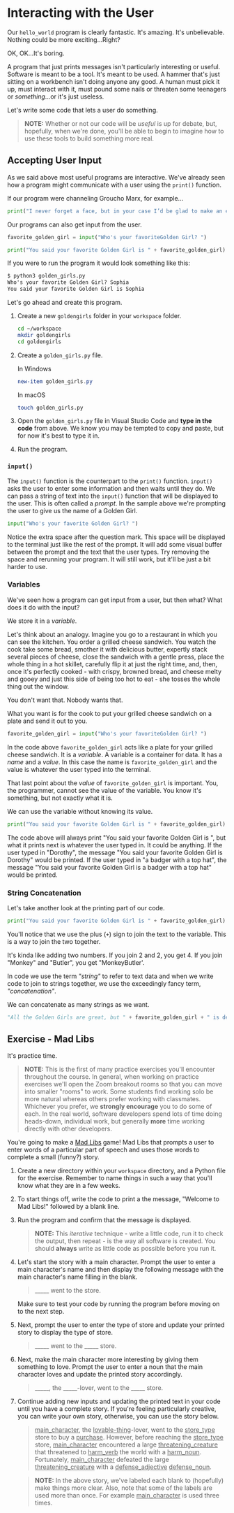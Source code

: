 # Interacting with the User

Our `hello_world` program is clearly fantastic. It's amazing. It's unbelievable. Nothing could be more exciting...Right?

OK, OK...It's boring.

A program that just prints messages isn't particularly interesting or useful. Software is meant to be a tool. It's meant to be used. A hammer that's just sitting on a workbench isn't doing anyone any good. A human must pick it up, must interact with it, must pound some nails or threaten some teenagers or _something_...or it's just useless.

Let's write some code that lets a user do something.

> **NOTE:** Whether or not our code will be _useful_ is up for debate, but, hopefully, when we're done, you'll be able to begin to imagine how to use these tools to build something more real.

## Accepting User Input

As we said above most useful programs are interactive. We've already seen how a program might communicate with a user using the `print()` function.

If our program were channeling Groucho Marx, for example...

```python
print("I never forget a face, but in your case I’d be glad to make an exception.")
```

Our programs can also get input from the user.

```python
favorite_golden_girl = input("Who's your favoriteGolden Girl? ")

print("You said your favorite Golden Girl is " + favorite_golden_girl)
```

If you were to run the program it would look something like this:

```txt
$ python3 golden_girls.py 
Who's your favorite Golden Girl? Sophia
You said your favorite Golden Girl is Sophia
```

Let's go ahead and create this program.

1. Create a new `goldengirls` folder in your `workspace` folder.

    ```sh
    cd ~/workspace
    mkdir goldengirls
    cd goldengirls
    ```

1. Create a `golden_girls.py` file.

    In Windows
    ```powershell
    new-item golden_girls.py
    ```

    In macOS
    ```sh
    touch golden_girls.py
    ```

1. Open the `golden_girls.py` file in Visual Studio Code and **type in the code** from above. We know you may be tempted to copy and paste, but for now it's best to type it in.

1. Run the program.

### `input()`

The `input()` function is the counterpart to the `print()` function. `input()` asks the user to enter some information and then waits until they do. We can pass a string of text into the `input()` function that will be displayed to the user. This is often called a _prompt_. In the sample above we're prompting the user to give us the name of a Golden Girl.

```python
input("Who's your favorite Golden Girl? ")
```

Notice the extra space after the question mark. This space will be displayed to the terminal just like the rest of the prompt. It will add some visual buffer between the prompt and the text that the user types. Try removing the space and rerunning your program. It will still work, but it'll be just a bit harder to use.

### Variables

We've seen how a program can get input from a user, but then what? What does it do with the input?

We store it in a _variable_.

Let's think about an analogy. Imagine you go to a restaurant in which you can see the kitchen. You order a grilled cheese sandwich. You watch the cook take some bread, smother it with delicious butter, expertly stack several pieces of cheese, close the sandwich with a gentle press, place the whole thing in a hot skillet, carefully flip it at just the right time, and, then, once it's perfectly cooked - with crispy, browned bread, and cheese melty and gooey and just this side of being too hot to eat - she tosses the whole thing out the window.

You don't want that. Nobody wants that.

What you want is for the cook to put your grilled cheese sandwich on a plate and send it out to you.

```python
favorite_golden_girl = input("Who's your favoriteGolden Girl? ")
```

In the code above `favorite_golden_girl` acts like a plate for your grilled cheese sandwich. It is a _variable_. A variable is a container for data. It has a _name_ and a _value_. In this case the name is `favorite_golden_girl` and the value is whatever the user typed into the terminal.

That last point about the _value_ of `favorite_golden_girl` is important. You, the programmer, cannot see the value of the variable. You know it's something, but not exactly what it is.

We can use the variable without knowing its value.

```python
print("You said your favorite Golden Girl is " + favorite_golden_girl)
```

The code above will always print "You said your favorite Golden Girl is ", but what it prints next is whatever the user typed in. It could be anything. If the user typed in "Dorothy", the message "You said your favorite Golden Girl is Dorothy" would be printed. If the user typed in "a badger with a top hat", the message "You said your favorite Golden Girl is a badger with a top hat" would be printed.

### String Concatenation

Let's take another look at the printing part of our code.

```python
print("You said your favorite Golden Girl is " + favorite_golden_girl)
```

You'll notice that we use the plus (`+`) sign to join the text to the variable. This is a way to join the two together.

It's kinda like adding two numbers. If you join 2 and 2, you get 4. If you join "Monkey" and "Butler", you get "MonkeyButler'.

In code we use the term _"string"_ to refer to text data and when we write code to join to strings together, we use the exceedingly fancy term, _"concatenation"_.

We can concatenate as many strings as we want.

```python
"All the Golden Girls are great, but " + favorite_golden_girl + " is definitely the best!"
```

## Exercise - Mad Libs

It's practice time.

> **NOTE:** This is the first of many practice exercises you'll encounter throughout the course. In general, when working on practice exercises we'll open the Zoom breakout rooms so that you can move into smaller "rooms" to work. Some students find working solo be more natural whereas others prefer working with classmates. Whichever you prefer, we **strongly encourage** you to do some of each. In the real world, software developers spend lots of time doing heads-down, individual work, but generally **more** time working directly with other developers.

You're going to make a [Mad Libs](https://en.wikipedia.org/wiki/Mad_Libs) game! Mad Libs that prompts a user to enter words of a particular part of speech and uses those words to complete a small (funny?) story.

1. Create a new directory within your `workspace` directory, and a Python file for the exercise. Remember to name things in such a way that you'll know what they are in a few weeks.

1. To start things off, write the code to print a the message, "Welcome to Mad Libs!" followed by a blank line.

1. Run the program and confirm that the message is displayed.

    > **NOTE:** This _iterative_ technique - write a little code, run it to check the output, then repeat - is the way all software is created. You should **always** write as little code as possible before you run it.

1. Let's start the story with a main character. Prompt the user to enter a main character's name and then display the following message with the main character's name filling in the blank.

    > _____ went to the store.

    Make sure to test your code by running the program before moving on to the next step.

1. Next, prompt the user to enter the type of store and update your printed story to display the type of store.

    > _____ went to the _____ store.

1. Next, make the main character more interesting by giving them something to love. Prompt the user to enter a noun that the main character loves and update the printed story accordingly.

    > _____, the _____-lover, went to the _____ store.

1. Continue adding new inputs and updating the printed text in your code until you have a complete story. If you're feeling particularly creative, you can write your own story, otherwise, you can use the story below.

    > <u>main_character</u>, the <u>lovable-thing</u>-lover, went to the <u>store_type</u> store to buy a <u>purchase</u>. However, before reaching the <u>store_type</u> store, <u>main_character</u> encountered a large <u>threatening_creature</u> that threatened to <u>harm_verb</u> the world with a <u>harm_noun</u>. Fortunately, <u>main_character</u> defeated the large <u>threatening_creature</u> with a <u>defense_adjective</u> <u>defense_noun</u>.

    > **NOTE:** In the above story, we've labeled each blank to (hopefully) make things more clear. Also, note that some of the labels are used more than once. For example <u>main_character</u> is used three times.
